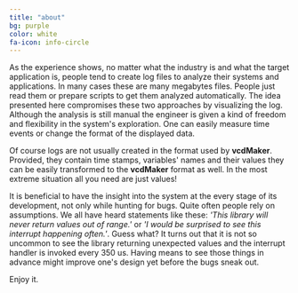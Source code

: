 ```yaml
---
title: "about"
bg: purple
color: white
fa-icon: info-circle
---
```


As the experience shows, no matter what the industry is and what the target application is, people tend to create log files to analyze their systems and applications. In many cases these are many megabytes files. People just read them or prepare scripts to get them analyzed automatically. The idea presented here compromises these two approaches by visualizing the log. Although the analysis is still manual the engineer is given a kind of freedom and flexibility in the system's exploration. One can easily measure time events or change the format of the displayed data.

Of course logs are not usually created in the format used by **vcdMaker**. Provided, they contain time stamps, variables' names and their values they can be easily transformed to the **vcdMaker** format as well. In the most extreme situation all you need are just values!

It is beneficial to have the insight into the system at the every stage of its development, not only while hunting for bugs. Quite often people rely on assumptions. We all have heard statements like these: *'This library will never return values out of range.'* or *'I would be surprised to see this interrupt happening often.'*. Guess what? It turns out that it is not so uncommon to see the library returning unexpected values and the interrupt handler is invoked every 350 us. Having means to see those things in advance might improve one's design yet before the bugs sneak out.

Enjoy it.


